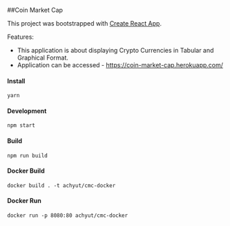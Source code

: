 ##Coin Market Cap

This project was bootstrapped with [Create React App](https://github.com/facebookincubator/create-react-app).

Features:
- This application is about displaying Crypto Currencies in Tabular and Graphical Format.
- Application can be accessed - https://coin-market-cap.herokuapp.com/


#### Install
```
yarn
```

#### Development
```
npm start
```

#### Build
```
npm run build
```

#### Docker Build
```
docker build . -t achyut/cmc-docker
```

#### Docker Run
```
docker run -p 8080:80 achyut/cmc-docker
```

